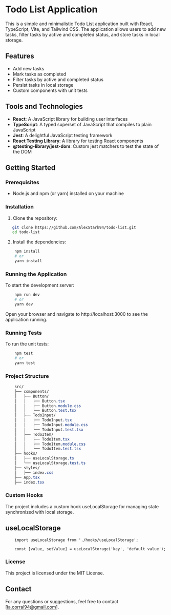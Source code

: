 # Todo List Application

This is a simple and minimalistic Todo List application built with React, TypeScript, Vite, and Tailwind CSS. The application allows users to add new tasks, filter tasks by active and completed status, and store tasks in local storage.

## Features

- Add new tasks
- Mark tasks as completed
- Filter tasks by active and completed status
- Persist tasks in local storage
- Custom components with unit tests

## Tools and Technologies

- **React**: A JavaScript library for building user interfaces
- **TypeScript**: A typed superset of JavaScript that compiles to plain JavaScript
- **Jest**: A delightful JavaScript testing framework
- **React Testing Library**: A library for testing React components
- **@testing-library/jest-dom**: Custom jest matchers to test the state of the DOM

## Getting Started

### Prerequisites

- Node.js and npm (or yarn) installed on your machine

### Installation

1. Clone the repository:

```sh
   git clone https://github.com/AlexStark94/todo-list.git
   cd todo-list
```

2. Install the dependencies:

```sh
    npm install
    # or
    yarn install
```

### Running the Application

To start the development server:
```sh
    npm run dev
    # or
    yarn dev
```
Open your browser and navigate to http://localhost:3000 to see the application running.

### Running Tests
To run the unit tests:
```sh
    npm test
    # or
    yarn test
```

### Project Structure
```css
    src/
    ├── components/
    │   ├── Button/
    │   │   ├── Button.tsx
    │   │   ├── Button.module.css
    │   │   └── Button.test.tsx
    │   ├── TodoInput/
    │   │   ├── TodoInput.tsx
    │   │   ├── TodoInput.module.css
    │   │   └── TodoInput.test.tsx
    │   ├── TodoItem/
    │   │   ├── TodoItem.tsx
    │   │   ├── TodoItem.module.css
    │   │   └── TodoItem.test.tsx
    ├── hooks/
    │   ├── useLocalStorage.ts
    │   └── useLocalStorage.test.ts
    ├── styles/
    │   ├── index.css
    ├── App.tsx
    ├── index.tsx
```

### Custom Hooks
The project includes a custom hook useLocalStorage for managing state synchronized with local storage.

## useLocalStorage

```tsx
    import useLocalStorage from './hooks/useLocalStorage';

    const [value, setValue] = useLocalStorage('key', 'default value');
```

### License
This project is licensed under the MIT License.


## Contact

For any questions or suggestions, feel free to contact [ia.corral94@gmail.com].

